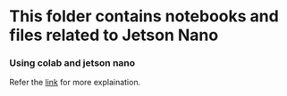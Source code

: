 # This folder contains notebooks and files related to Jetson Nano

### Using colab and jetson nano
Refer the [link](Demo.md) for more explaination.
